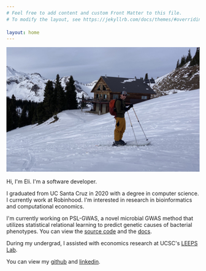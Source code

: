 ```yaml
---
# Feel free to add content and custom Front Matter to this file.
# To modify the layout, see https://jekyllrb.com/docs/themes/#overriding-theme-defaults

layout: home
---
```

![image](/static/profile.jpg)

Hi, I'm Eli. I'm a software developer.

I graduated from UC Santa Cruz in 2020 with a degree in computer science. I currently work at Robinhood.
I'm interested in research in bioinformatics and computational economics.

I'm currently working on PSL-GWAS, a novel microbial GWAS method that utilizes statistical relational learning
to predict genetic causes of bacterial phenotypes. You can view the [source code](https://github.com/elip12/psl-gwas) and the [docs](https://psl-gwas.readthedocs.io).

During my undergrad, I assisted with economics research at UCSC's [LEEPS Lab](https://econlab.ucsc.edu/public/).

You can view my [github](https://github.com/elip12) and [linkedin](https://linkedin.com/in/eli-pandolfo).

